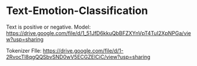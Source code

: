 # Text-Emotion-Classification
Text is positive or negative.
Model: https://drive.google.com/file/d/1_51JfD6kkuQbBFZXYnVpT4TuI2XpNPGa/view?usp=sharing

Tokenizer FIle: https://drive.google.com/file/d/1-2RvocTl8qgQQSbvSND0wV5ECGZElCiC/view?usp=sharing
